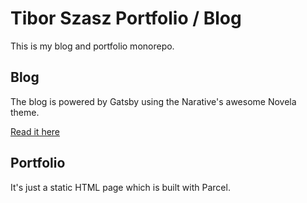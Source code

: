 # Tibor Szasz Portfolio / Blog

This is my blog and portfolio monorepo.

## Blog

The blog is powered by Gatsby using the Narative's awesome Novela theme.

[Read it here](http://tibor.szasz.hu/blog)

## Portfolio

It's just a static HTML page which is built with Parcel.

